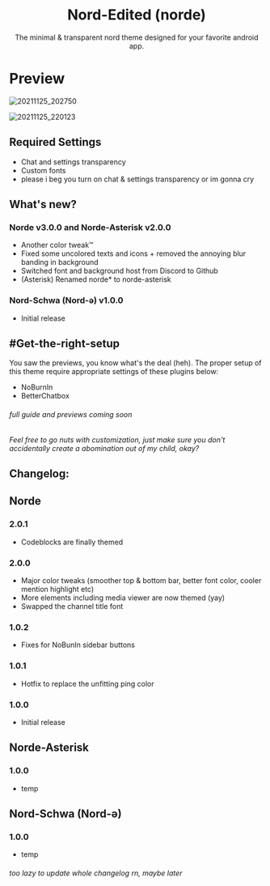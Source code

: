 <h1 align="center">
  Nord-Edited (norde)
</h1>

<p align="center">
The minimal & transparent nord theme designed for your favorite android app.
</p>

# Preview

![20211125_202750](https://user-images.githubusercontent.com/92243378/143463802-f341d0d3-d91e-427c-afc1-af139b88a0db.jpg)

![20211125_220123](https://user-images.githubusercontent.com/92243378/143464476-deecd8c8-5fda-43d1-a0f7-af0993bab92c.jpg)

## Required Settings
- Chat and settings transparency 
- Custom fonts
- please i beg you turn on chat & settings transparency or im gonna cry

## What's new?
### Norde v3.0.0 and Norde-Asterisk v2.0.0
- Another color tweak™
- Fixed some uncolored texts and icons + removed the annoying blur banding in background
- Switched font and background host from Discord to Github
- (Asterisk) Renamed norde* to norde-asterisk
### Nord-Schwa (Nord-ə) v1.0.0
- Initial release

## #Get-the-right-setup
You saw the previews, you know what's the deal (heh). The proper setup of this theme require appropriate settings of these plugins below:
- NoBurnIn
- BetterChatbox
###### full guide and previews coming soon
*Feel free to go nuts with customization, just make sure you don't accidentally create a abomination out of my child, okay?*
## Changelog:
## Norde
### 2.0.1
- Codeblocks are finally themed
### 2.0.0
- Major color tweaks (smoother top & bottom bar, better font color, cooler mention highlight etc)
- More elements including media viewer are now themed (yay)
- Swapped the channel title font
### 1.0.2
- Fixes for NoBunIn sidebar buttons
### 1.0.1 
- Hotfix to replace the unfitting ping color
### 1.0.0
- Initial release

## Norde-Asterisk
### 1.0.0
- temp

## Nord-Schwa (Nord-ǝ)
### 1.0.0
- temp

###### too lazy to update whole changelog rn, maybe later
